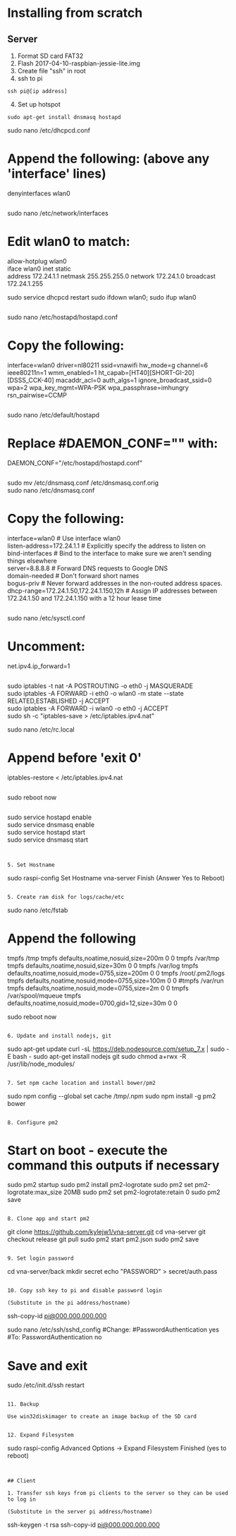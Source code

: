 # Installing from scratch

## Server

1. Format SD card FAT32
2. Flash 2017-04-10-raspbian-jessie-lite.img 
3. Create file "ssh" in root
4. ssh to pi

```
ssh pi@[ip address]
```

4. Set up hotspot

```
sudo apt-get install dnsmasq hostapd

```
sudo nano /etc/dhcpcd.conf
# Append the following: (above any 'interface' lines)
denyinterfaces wlan0  
```

```
sudo nano /etc/network/interfaces
# Edit wlan0 to match:
allow-hotplug wlan0  
iface wlan0 inet static  
    address 172.24.1.1
    netmask 255.255.255.0
    network 172.24.1.0
    broadcast 172.24.1.255

sudo service dhcpcd restart
sudo ifdown wlan0; sudo ifup wlan0
```

```
sudo nano /etc/hostapd/hostapd.conf

# Copy the following:

interface=wlan0
driver=nl80211
ssid=vnawifi
hw_mode=g
channel=6
ieee80211n=1
wmm_enabled=1
ht_capab=[HT40][SHORT-GI-20][DSSS_CCK-40]
macaddr_acl=0
auth_algs=1
ignore_broadcast_ssid=0
wpa=2
wpa_key_mgmt=WPA-PSK
wpa_passphrase=imhungry
rsn_pairwise=CCMP 

```

```
sudo nano /etc/default/hostapd
# Replace #DAEMON_CONF="" with:
DAEMON_CONF="/etc/hostapd/hostapd.conf"
```

```
sudo mv /etc/dnsmasq.conf /etc/dnsmasq.conf.orig  
sudo nano /etc/dnsmasq.conf

# Copy the following:

interface=wlan0      # Use interface wlan0  
listen-address=172.24.1.1 # Explicitly specify the address to listen on  
bind-interfaces      # Bind to the interface to make sure we aren't sending things elsewhere  
server=8.8.8.8       # Forward DNS requests to Google DNS  
domain-needed        # Don't forward short names  
bogus-priv           # Never forward addresses in the non-routed address spaces.  
dhcp-range=172.24.1.50,172.24.1.150,12h # Assign IP addresses between 172.24.1.50 and 172.24.1.150 with a 12 hour lease time    
```

```
sudo nano /etc/sysctl.conf
# Uncomment:
net.ipv4.ip_forward=1
```

```
sudo iptables -t nat -A POSTROUTING -o eth0 -j MASQUERADE  
sudo iptables -A FORWARD -i eth0 -o wlan0 -m state --state RELATED,ESTABLISHED -j ACCEPT  
sudo iptables -A FORWARD -i wlan0 -o eth0 -j ACCEPT  
sudo sh -c "iptables-save > /etc/iptables.ipv4.nat"

sudo nano /etc/rc.local
# Append before 'exit 0'
iptables-restore < /etc/iptables.ipv4.nat
```

```
sudo reboot now
```

```
sudo service hostapd enable  
sudo service dnsmasq enable  
sudo service hostapd start  
sudo service dnsmasq start  
```


5. Set Hostname
```
sudo raspi-config
Set Hostname
vna-server
Finish
(Answer Yes to Reboot)
```

5. Create ram disk for logs/cache/etc

```
sudo nano /etc/fstab
# Append the following
tmpfs    /tmp    tmpfs    defaults,noatime,nosuid,size=200m    0 0
tmpfs    /var/tmp    tmpfs    defaults,noatime,nosuid,size=30m    0 0
tmpfs    /var/log    tmpfs    defaults,noatime,nosuid,mode=0755,size=200m    0 0
tmpfs    /root/.pm2/logs    tmpfs    defaults,noatime,nosuid,mode=0755,size=100m    0 0
#tmpfs    /var/run    tmpfs    defaults,noatime,nosuid,mode=0755,size=2m    0 0
tmpfs    /var/spool/mqueue    tmpfs    defaults,noatime,nosuid,mode=0700,gid=12,size=30m    0 0

sudo reboot now

```

6. Update and install nodejs, git
```
sudo apt-get update
curl -sL https://deb.nodesource.com/setup_7.x | sudo -E bash -
sudo apt-get install nodejs git
sudo chmod a+rwx -R /usr/lib/node_modules/
``` 

7. Set npm cache location and install bower/pm2

```
sudo npm config --global set cache /tmp/.npm
sudo npm install -g pm2 bower
```

8. Configure pm2
```
# Start on boot - execute the command this outputs if necessary
sudo pm2 startup
sudo pm2 install pm2-logrotate
sudo pm2 set pm2-logrotate:max_size 20MB
sudo pm2 set pm2-logrotate:retain 0
sudo pm2 save
```

8. Clone app and start pm2

```
git clone https://github.com/kylejw1/vna-server.git
cd vna-server
git checkout release
git pull
sudo pm2 start pm2.json
sudo pm2 save
```

9. Set login password

```
cd vna-server/back
mkdir secret
echo "PASSWORD" > secret/auth.pass
```

10. Copy ssh key to pi and disable password login

(Substitute in the pi address/hostname)

```
ssh-copy-id pi@000.000.000.000

sudo nano /etc/ssh/sshd_config
#Change:
#PasswordAuthentication yes
#To:
PasswordAuthentication no

# Save and exit

sudo /etc/init.d/ssh restart
```

11. Backup

Use win32diskimager to create an image backup of the SD card


12. Expand Filesystem

```
sudo raspi-config
Advanced Options -> Expand Filesystem
Finished (yes to reboot)
```


## Client

1. Transfer ssh keys from pi clients to the server so they can be used to log in

(Substitute in the server pi address/hostname)

```
ssh-keygen -t rsa 
ssh-copy-id pi@000.000.000.000
```


